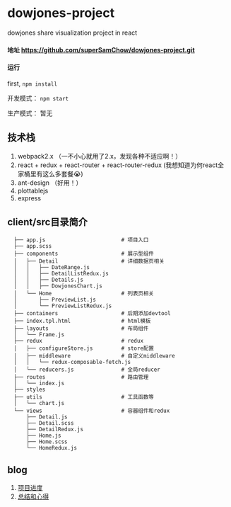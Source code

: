 # dowjones-project
dowjones share visualization project in react

#### 地址 https://github.com/superSamChow/dowjones-project.git

#### 运行 

first, `npm install`

开发模式： `npm start`

生产模式： 暂无

## 技术栈

  1. webpack2.x （一不小心就用了2.x，发现各种不适应啊！）
  2. react + redux + react-router + react-router-redux (我想知道为何react全家桶里有这么多套餐😭)
  3. ant-design （好用！）
  4. plottablejs
  5. express

## client/src目录简介
      ├── app.js                        # 项目入口
      ├── app.scss
      ├── components                    # 展示型组件
      │   ├── Detail                    # 详细数据页相关
      │   │   ├── DateRange.js
      │   │   ├── DetailListRedux.js
      │   │   ├── Details.js
      │   │   ├── DowjonesChart.js
      │   └── Home                      # 列表页相关
      │       ├── PreviewList.js
      │       └── PreviewListRedux.js
      ├── containers                    # 后期添加devtool
      ├── index.tpl.html                # html模板
      ├── layouts                       # 布局组件
      │   └── Frame.js 
      ├── redux                         # redux
      │   ├── configureStore.js         # store配置
      │   ├── middleware                # 自定义middleware
      │   │   └── redux-composable-fetch.js
      │   └── reducers.js               # 全局reducer
      ├── routes                        # 路由管理
      │   └── index.js
      ├── styles                        
      ├── utils                         # 工具函数等
      │   └── chart.js 
      └── views                         # 容器组件和redux
          ├── Detail.js
          ├── Detail.scss
          ├── DetailRedux.js
          ├── Home.js
          ├── Home.scss
          └── HomeRedux.js

## blog

  1. [项目进度](https://github.com/superSamChow/dowjones-project/issues/1)
  2. [总结和心得](https://github.com/superSamChow/dowjones-project/issues/2)